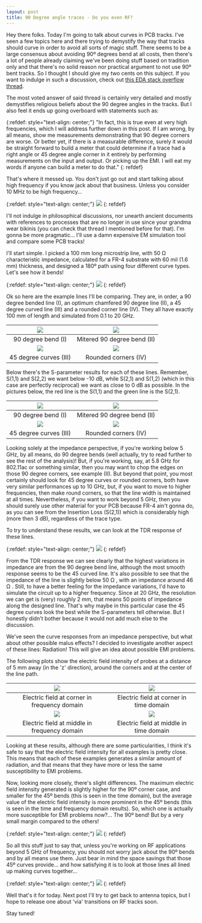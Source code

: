 ```yaml
---
layout: post
title: 90 Degree angle traces - Do you even RF?
---
```


Hey there folks. Today I'm going to talk about curves in PCB tracks. I've seen a few topics here and there trying to demystify the way that tracks should curve in order to avoid all sorts of magic stuff. There seems to be a large consensus about avoiding 90º degrees bend at all costs, then there's a lot of people already claiming we've been doing stuff based on tradition only and that there's no solid reason nor practical argument to not use 90º bent tracks. So I thought I should give my two cents on this subject. If you want to indulge in such a discussion, check out [this EDA stack overflow thread](https://electronics.stackexchange.com/questions/226582/pcb-90-degree-angles).

The most voted answer of said thread is certainly very detailed and mostly demystifies religious beliefs about the 90 degree angles in the tracks. But I also feel it ends up going overboard with statements such as:

{:refdef: style="text-align: center;"}
"In fact, this is true even at very high frequencies, which I will address further down in this post. If I am wrong, by all means, show me measurements demonstrating that 90 degree corners are worse. Or better yet, if there is a measurable difference, surely it would be straight forward to build a meter that could determine if a trace had a right angle or 45 degree angle corner in it entirely by performing measurements on the input and output. Or picking up the EMI. I will eat my words if anyone can build a meter to do that."
{: refdef}

That's where it messed up. You don't just go out and start talking about high frequency if you know jack about that business. Unless you consider 10 MHz to be high frequency...

{:refdef: style="text-align: center;"}
![](/images/grinning.gif)
{: refdef}

I'll not indulge in philosophical discussions, nor unearth ancient documents with references to processes that are no longer in use since your grandma wear bikinis (you can check that thread I mentioned before for that). I'm gonna be more pragmatic... I'll use a damn expensive EM simulation tool and compare some PCB tracks!

I'll start simple. I picked a 100 mm long microstrip line, with 50  Ω  characteristic impedance, calculated for a FR-4 substrate with 60 mil (1.6 mm) thickness, and designed a 180º path using four different curve types. Let's see how it bends!

{:refdef: style="text-align: center;"}
![](/images/bender.gif)
{: refdef}

Ok so here are the example lines I'll be comparing. They are, in order, a 90 degree bended line (I), an optimum chamfered 90 degree line (II), a 45 degree curved line (III) and a rounded corner line (IV). They all have exactly 100 mm of length and simulated from 0.1 to 20 GHz. 

![](/images/ninetydeg.png) | ![](/images/opt.png)
:-------------------------:|:-------------------------:
90 degree bend (I) | Mitered 90 degree bend (II)
![](/images/fortyfive.png) | ![](/images/round.png)
 45 degree curves (III)  | Rounded corners (IV)


Below there's the S-parameter results for each of these lines. Remember, S(1,1) and S(2,2) we want below -10 dB, while S(2,1) and S(1,2) (which in this case are perfectly reciprocal) we want as close to 0 dB as possible. In the pictures below, the red line is the S(1,1) and the green line is the S(2,1).

![](/images/sparam_90deg_bend.png) | ![](/images/sparam_opt_bend.png)
:-------------------------:|:-------------------------:
90 degree bend (I) | Mitered 90 degree bend (II)
![](/images/sparam_45deg_bend.png) | ![](/images/sparam_round.png)
 45 degree curves (III)  | Rounded corners (IV)

Looking solely at the impedance perspective, if you're working below 5 GHz, by all means, do 90 degree bends (well actually, try to read further to see the rest of the analysis)! But, if you're working, say, at 5.8 GHz for 802.11ac or something similar, then you may want to chop the edges on those 90 degree corners, see example (II). But beyond that point, you most certainly should look for 45 degree curves or rounded corners, both have very similar performances up to 10 GHz, but, if you want to move to higher frequencies, then make round corners, so that the line width is maintained at all times.
Nevertheless, if you want to work beyond 5 GHz, then you should surely use other material for your PCB because FR-4 ain't gonna do, as you can see from the Insertion Loss (S(2,1)) which is considerably high (more then 3 dB), regardless of the trace type.

To try to understand these results, we can look at the TDR response of these lines.

{:refdef: style="text-align: center;"}
![](/images/tdr.png)
{: refdef}

From the TDR response we can see clearly that the highest variations in impedance are from the 90 degree bend line, although the most smooth response seems to be the 45 curved line. It's also possible to see that the impedance of the line is slightly below 50 Ω , with an impedance around 46 Ω . Still, to have a better feeling for the impedance variations, I'd have to simulate the circuit up to a higher frequency. Since at 20 GHz, the resolution we can get is (very) roughly 2 mm, that means 50 points of impedance along the designed line. That's why maybe in this particular case the 45 degree curves look the best while the S-parameters tell otherwise. But I honestly didn't bother because it would not add much else to the discussion.

We've seen the curve responses from an impedance perspective, but what about other possible malus effects? I decided to investigate another aspect of these lines: Radiation! This will give an idea about possible EMI problems. 

The following plots show the electric field intensity of probes at a distance of 5 mm away (in the 'z' direction), around the corners and at the center of the line path.

![](/images/efield_leftprobe_freq.png) | ![](/images/efield_leftprobe_time.png)
:-------------------------:|:-------------------------:
Electric field at corner in frequency domain | Electric field at corner in time domain
![](/images/efield_middleprobe_freq.png) | ![](/images/efield_middleprobe_time.png)
Electric field at middle in frequency domain  | Electric field at middle in time domain

Looking at these results, although there are some particularities, I think it's safe to say that the electric field intensity for all examples is pretty close. This means that each of these examples generates a similar amount of radiation, and that means that they have more or less the same susceptibility to EMI problems.

Now, looking more closely, there's slight differences. The maximum electric field intensity generated is slightly higher for the 90º corner case, and smaller for the 45º bends (this is seen in the time domain), but the average value of the electric field intensity is more prominent in the 45º bends (this is seen in the time and frequency domain results). So, which one is actually more susceptible for EMI problems now?... The 90º bend! But by a very small margin compared to the others!

{:refdef: style="text-align: center;"}
![](/images/noshitsherlock.gif)
{: refdef}

So all this stuff just to say that, unless you're working on RF applications beyond 5 GHz of frequency, you should not worry jack about the 90º bends and by all means use them. Just bear in mind the space savings that those 45º curves provide... and how satisfying it is to look at those lines all lined up making curves together...

{:refdef: style="text-align: center;"}
![](/images/ocd.gif)
{: refdef}

Well that's it for today. Next post I'll try to get back to antenna topics, but I hope to release one about 'via' transitions on RF tracks soon.

Stay tuned!
